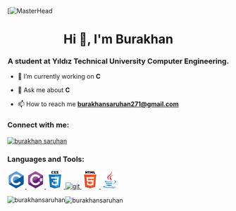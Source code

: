 [![MasterHead](https://c4.wallpaperflare.com/wallpaper/186/119/589/8-bit-hello-world-minimalism-wallpaper-preview.jpg)
<h1 align="center">Hi 👋, I'm Burakhan</h1>
<h3 align="center">A student at Yıldız Technical University Computer Engineering.</h3>

- 🔭 I’m currently working on **C**

- 💬 Ask me about **C**

- 📫 How to reach me **burakhansaruhan271@gmail.com**

<h3 align="left">Connect with me:</h3>
<p align="left">
<a href="https://linkedin.com/in/burakhan saruhan" target="blank"><img align="center" src="https://raw.githubusercontent.com/rahuldkjain/github-profile-readme-generator/master/src/images/icons/Social/linked-in-alt.svg" alt="burakhan saruhan" height="30" width="40" /></a>
</p>

<h3 align="left">Languages and Tools:</h3>
<p align="left"> <a href="https://www.cprogramming.com/" target="_blank" rel="noreferrer"> <img src="https://raw.githubusercontent.com/devicons/devicon/master/icons/c/c-original.svg" alt="c" width="40" height="40"/> </a> <a href="https://www.w3schools.com/cs/" target="_blank" rel="noreferrer"> <img src="https://raw.githubusercontent.com/devicons/devicon/master/icons/csharp/csharp-original.svg" alt="csharp" width="40" height="40"/> </a> <a href="https://www.w3schools.com/css/" target="_blank" rel="noreferrer"> <img src="https://raw.githubusercontent.com/devicons/devicon/master/icons/css3/css3-original-wordmark.svg" alt="css3" width="40" height="40"/> </a> <a href="https://git-scm.com/" target="_blank" rel="noreferrer"> <img src="https://www.vectorlogo.zone/logos/git-scm/git-scm-icon.svg" alt="git" width="40" height="40"/> </a> <a href="https://www.w3.org/html/" target="_blank" rel="noreferrer"> <img src="https://raw.githubusercontent.com/devicons/devicon/master/icons/html5/html5-original-wordmark.svg" alt="html5" width="40" height="40"/> </a> <a href="https://www.java.com" target="_blank" rel="noreferrer"> <img src="https://raw.githubusercontent.com/devicons/devicon/master/icons/java/java-original.svg" alt="java" width="40" height="40"/> </a> </p>

<p><img align="left" src="https://github-readme-stats.vercel.app/api/top-langs?username=burakhansaruhan&show_icons=true&locale=en&layout=compact" alt="burakhansaruhan" /></p>

<p><img align="center" src="https://github-readme-streak-stats.herokuapp.com/?user=burakhansaruhan&" alt="burakhansaruhan" /></p>
